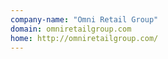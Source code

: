 ```yaml
---
company-name: "Omni Retail Group"
domain: omniretailgroup.com
home: http://omniretailgroup.com/
---
```




